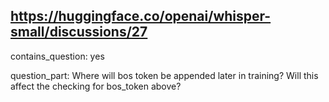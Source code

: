 ## https://huggingface.co/openai/whisper-small/discussions/27

contains_question: yes

question_part: Where will bos token be appended later in training? Will this affect the checking for bos_token above?